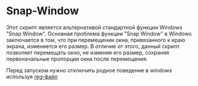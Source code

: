 # Snap-Window

Этот скрипт является альтернативой стандартной функции Windows "Snap Window". Основная проблема функции "Snap Window" в Windows заключается в том, что при перемещении окна, привязанного к краю экрана, изменяется его размер. В отличие от этого, данный скрипт позволяет перемещать окно, не изменяя его размер, сохраняя первоначальные пропорции окна после перемещения.

Перед запуском нужно отключить родное поведение в windows используя [reg-файл](./disable-win-default.reg)
